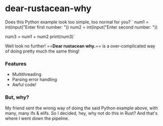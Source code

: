 # dear-rustacean-why
Does this Python example look too simple, too normal for you?
`
num1 = int(input("Enter first number: "))
num2 = int(input("Enter second number: "))

num3 = num1 + num2
print(num3)`

Well look no further! ==**Dear rustacean why.**== is a over-complicated way of doing pretty much the same thing!

### Features
- Multithreading
- Parsing error handling
- Awful code!

### But, why?
My friend sent the wrong way of doing the said Python example above, with many, many ifs & elifs.
So I decided, hey, why not do this in Rust?
And that's where I went down the pipeline.
